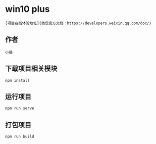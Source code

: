 # win10 plus

    [项目在线体验地址](微信官方文档：https://developers.weixin.qq.com/doc/)

## 作者
```
小猿
```

## 下载项目相关模块
```
npm install
```

## 运行项目
```
npm run serve
```

## 打包项目
```
npm run build
```

